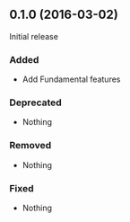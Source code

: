 ## 0.1.0 (2016-03-02)

Initial release

### Added

- Add Fundamental features

### Deprecated

- Nothing

### Removed

- Nothing

### Fixed

- Nothing
